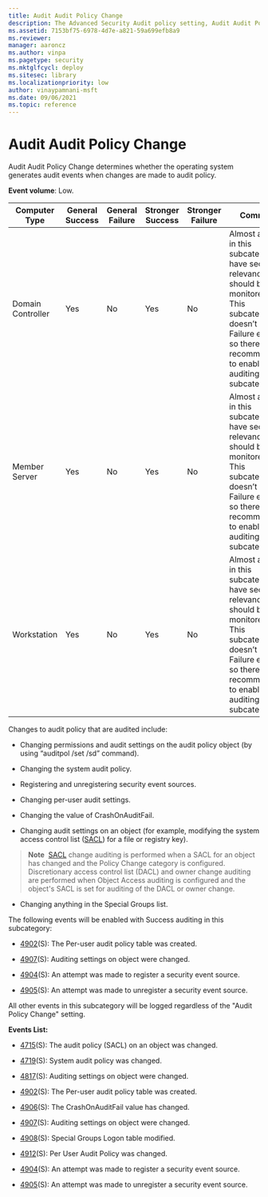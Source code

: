 ```yaml
---
title: Audit Audit Policy Change 
description: The Advanced Security Audit policy setting, Audit Audit Policy Change, determines if audit events are generated when changes are made to audit policy.
ms.assetid: 7153bf75-6978-4d7e-a821-59a699efb8a9
ms.reviewer: 
manager: aaroncz
ms.author: vinpa
ms.pagetype: security
ms.mktglfcycl: deploy
ms.sitesec: library
ms.localizationpriority: low
author: vinaypamnani-msft
ms.date: 09/06/2021
ms.topic: reference
---
```


# Audit Audit Policy Change


Audit Audit Policy Change determines whether the operating system generates audit events when changes are made to audit policy.

**Event volume**: Low.

| Computer Type     | General Success | General Failure | Stronger Success | Stronger Failure | Comments                                                                                                                                                                                                                      |
|-------------------|-----------------|-----------------|------------------|------------------|-------------------------------------------------------------------------------------------------------------------------------------------------------------------------------------------------------------------------------|
| Domain Controller | Yes             | No              | Yes              | No               | Almost all events in this subcategory have security relevance and should be monitored. <br>This subcategory doesn’t have Failure events, so there is no recommendation to enable Failure auditing for this subcategory. |
| Member Server     | Yes             | No              | Yes              | No               | Almost all events in this subcategory have security relevance and should be monitored. <br>This subcategory doesn’t have Failure events, so there is no recommendation to enable Failure auditing for this subcategory. |
| Workstation       | Yes             | No              | Yes              | No               | Almost all events in this subcategory have security relevance and should be monitored. <br>This subcategory doesn’t have Failure events, so there is no recommendation to enable Failure auditing for this subcategory. |

Changes to audit policy that are audited include:

-   Changing permissions and audit settings on the audit policy object (by using “auditpol /set /sd” command).

-   Changing the system audit policy.

-   Registering and unregistering security event sources.

-   Changing per-user audit settings.

-   Changing the value of CrashOnAuditFail.

-   Changing audit settings on an object (for example, modifying the system access control list ([SACL](/windows/win32/secauthz/access-control-lists)) for a file or registry key).

> **Note**&nbsp;&nbsp;[SACL](/windows/win32/secauthz/access-control-lists) change auditing is performed when a SACL for an object has changed and the Policy Change category is configured. Discretionary access control list (DACL) and owner change auditing are performed when Object Access auditing is configured and the object's SACL is set for auditing of the DACL or owner change.

-   Changing anything in the Special Groups list.

The following events will be enabled with Success auditing in this subcategory:

-   [4902](event-4902.md)(S): The Per-user audit policy table was created.

-   [4907](event-4907.md)(S): Auditing settings on object were changed.

-   [4904](event-4904.md)(S): An attempt was made to register a security event source.

-   [4905](event-4905.md)(S): An attempt was made to unregister a security event source.

All other events in this subcategory will be logged regardless of the "Audit Policy Change" setting.

**Events List:**

-   [4715](event-4715.md)(S): The audit policy (SACL) on an object was changed.

-   [4719](event-4719.md)(S): System audit policy was changed.

-   [4817](event-4817.md)(S): Auditing settings on object were changed.

-   [4902](event-4902.md)(S): The Per-user audit policy table was created.

-   [4906](event-4906.md)(S): The CrashOnAuditFail value has changed.

-   [4907](event-4907.md)(S): Auditing settings on object were changed.

-   [4908](event-4908.md)(S): Special Groups Logon table modified.

-   [4912](event-4912.md)(S): Per User Audit Policy was changed.

-   [4904](event-4904.md)(S): An attempt was made to register a security event source.

-   [4905](event-4905.md)(S): An attempt was made to unregister a security event source.
